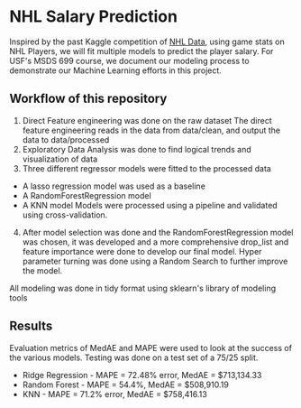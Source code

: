 # NHL Salary Prediction
Inspired by the past Kaggle competition of [NHL Data](https://www.kaggle.com/camnugent/predict-nhl-player-salaries#train.csv), using game stats on NHL Players, we will fit multiple models to predict the player salary. For USF's MSDS 699 course, we document our modeling process to demonstrate our Machine Learning efforts in this project.

## Workflow of this repository
1. Direct Feature engineering was done on the raw dataset
The direct feature engineering reads in the data from data/clean, and output the data to data/processed
2. Exploratory Data Analysis was done to find logical trends and visualization of data
3. Three different regressor models were fitted to the processed data
  - A lasso regression model was used as a baseline
  - A RandomForestRegression model
  - A KNN model
Models were processed using a pipeline and validated using cross-validation.
 
4. After model selection was done and the RandomForestRegression model was chosen, it was developed and a more comprehensive drop_list and feature importance were done to develop our final model. Hyper parameter turning was done using a Random Search to further improve the model.

All modeling was done in tidy format using sklearn's library of modeling tools

## Results

Evaluation metrics of MedAE and MAPE were used to look at the success of the various models. Testing was done on a test set of a 75/25 split.

  - Ridge Regression - MAPE = 72.48% error, MedAE = $713,134.33
  - Random Forest - MAPE = 54.4%, MedAE = $508,910.19
  - KNN - MAPE = 71.2% error, MedAE = $758,416.13
